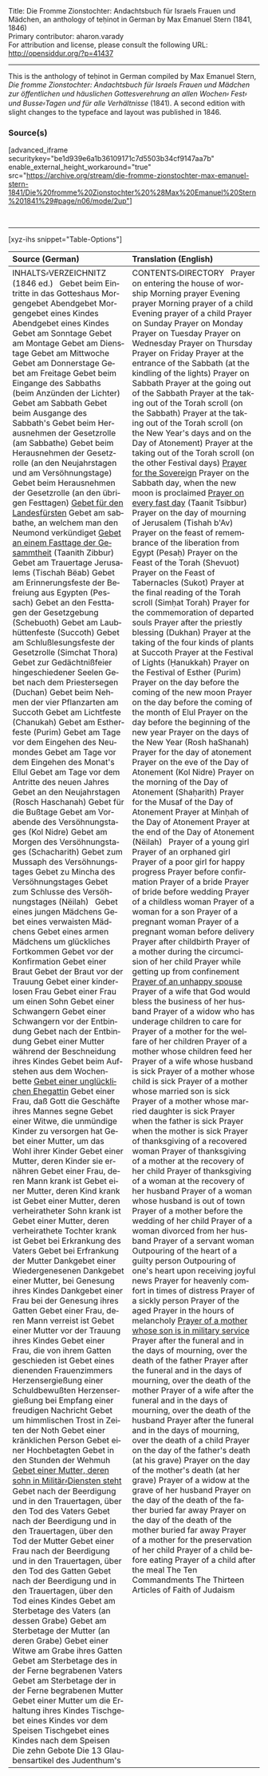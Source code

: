 <html>
<head></head>
<body>
Title: Die Fromme Zionstochter: Andachtsbuch für Israels Frauen und Mädchen, an anthology of teḥinot in German by Max Emanuel Stern (1841, 1846)<br />
Primary contributor: aharon.varady<br />
For attribution and license, please consult the following URL: <a href="http://opensiddur.org/?p=41437">http://opensiddur.org/?p=41437</a>
<p />
<hr />

This is the anthology of teḥinot in German compiled by Max Emanuel Stern, <em>Die fromme Zionstochter: Andachtsbuch für Israels Frauen und Mädchen zur öffentlichen und häuslichen Gottesverehrung an allen Wochen⸗ Fest⸗ und Busse⸗Tagen und für alle Verhältnisse</em> (1841). A second edition with slight changes to the typeface and layout was published in 1846. 

<h3>Source(s)</h3>

[advanced_iframe securitykey="be1d939e6a1b36109171c7d5503b34cf9147aa7b" enable_external_height_workaround="true" src="https://archive.org/stream/die-fromme-zionstochter-max-emanuel-stern-1841/Die%20fromme%20Zionstochter%20%28Max%20Emanuel%20Stern%201841%29#page/n06/mode/2up"]

&nbsp;

<hr />

[xyz-ihs snippet="Table-Options"]<table style="margin-left: auto; margin-right: auto;" class="draggable">
<thead><tr><th id="x" style="text-align: left;">Source (German)</th><th style="text-align: left;">Translation (English)</th></tr></thead>
<tbody>
<tr><td style="vertical-align:top;">
<div class="german" lang="de">
INHALTS⸗VERZEICHNITZ (1846 ed.)
&nbsp;
Gebet beim Eintritte in das Gotteshaus
Morgengebet
Abendgebet
Morgengebet eines Kindes
Abendgebet eines Kindes
Gebet am Sonntage 
Gebet am Montage 
Gebet am Dienstage 
Gebet am Mittwoche
Gebet am Donnerstage
Gebet am Freitage 
Gebet beim Eingange des Sabbaths (beim Anzünden der Lichter) 
Gebet am Sabbath 
Gebet beim Ausgange des Sabbath's 
Gebet beim Herausnehmen der Gesetzrolle (am Sabbathe) 
Gebet beim Herausnehmen der Gesetzrolle (an den Neujahrstagen und am Versöhnungstage)
Gebet beim Herausnehmen der Gesetzrolle (an den übrigen Festtagen)
<a href="/?p=42413">Gebet für den Landesfürsten</a>
Gebet am sabbathe, an welchem man den Neumond verkündiget
<a href="/?p=41433">Gebet an einem Fasttage der Gesammtheit</a> (Taanith Zibbur) 
Gebet am Trauertage Jerusalems (Tischah Bëab)
Gebet am Erinnerungsfeste der Befreiung aus Egypten (Pessach) 
Gebet an den Festtagen der Gesetzgebung (Schebuoth)
Gebet am Laubhüttenfeste (Succoth)
Gebet am Schlußlesungsfeste der Gesetzrolle (Simchat Thora) 
Gebet zur Gedächtnißfeier hingeschiedener Seelen 
Gebet nach dem Priestersegen (Duchan) 
Gebet beim Nehmen der vier Pflanzarten am Succoth
Gebet am Lichtfeste (Chanukah)
Gebet am Estherfeste (Purim)
Gebet am Tage vor dem Eingehen des Neumondes
Gebet am Tage vor dem Eingehen des Monat's Ellul
Gebet am Tage vor dem Antritte des neuen Jahres
Gebet an den Neujahrstagen (Rosch Haschanah)
Gebet für die Bußtage
Gebet am Vorabende des Versöhnungstages (Kol Nidre)
Gebet am Morgen des Versöhnungstages (Schacharith)
Gebet zum Mussaph des Versöhnungstages
Gebet zu Mincha des Versöhnungstages
Gebet zum Schlusse des Versöhnungstages (Nëilah)
&nbsp;
Gebet eines jungen Mädchens
Gebet eines verwaisten Mädchens 
Gebet eines armen Mädchens um glückliches Fortkommen 
Gebet vor der Konfirmation
Gebet einer Braut
Gebet der Braut vor der Trauung
Gebet einer kinderlosen Frau
Gebet einer Frau um einen Sohn
Gebet einer Schwangern
Gebet einer Schwangern vor der Entbindung
Gebet nach der Entbindung 
Gebet einer Mutter während der Beschneidung ihres Kindes
Gebet beim Aufstehen aus dem Wochenbette
<a href="/?p=42718">Gebet einer unglücklichen Ehegattin</a>
Gebet einer Frau, daß Gott die Geschäfte ihres Mannes segne
Gebet einer Witwe, die unmündige Kinder zu versorgen hat
Gebet einer Mutter, um das Wohl ihrer Kinder
Gebet einer Mutter, deren Kinder sie ernähren
Gebet einer Frau, deren Mann krank ist
Gebet einer Mutter, deren Kind krank ist
Gebet einer Mutter, deren verheiratheter Sohn krank ist
Gebet einer Mutter, deren verheirathete Tochter krank ist
Gebet bei Erkrankung des Vaters
Gebet bei Erfrankung der Mutter
Dankgebet einer Wiedergenesenen 
Dankgebet einer Mutter, bei Genesung ihres Kindes
Dankgebet einer Frau bei der Genesung ihres Gatten 
Gebet einer Frau, deren Mann verreist ist
Gebet einer Mutter vor der Trauung ihres Kindes
Gebet einer Frau, die von ihrem Gatten geschieden ist
Gebet eines dienenden Frauenzimmers 
Herzensergießung einer Schuldbewußten
Herzensergießung bei Empfang einer freudigen Nachricht
Gebet um himmlischen Trost in Zeiten der Noth
Gebet einer kränklichen Person
Gebet einer Hochbetagten 
Gebet in den Stunden der Wehmuh
<a href="/?p=42455">Gebet einer Mutter, deren sohn in Militär⸗Diensten steht</a>
Gebet nach der Beerdigung und in den Trauertagen, über den Tod des Vaters
Gebet nach der Beerdigung und in den Trauertagen, über den Tod der Mutter
Gebet einer Frau nach der Beerdigung und in den Trauertagen, über den Tod des Gatten
Gebet nach der Beerdigung und in den Trauertagen, über den Tod eines Kindes
Gebet am Sterbetage des Vaters (an dessen Grabe)
Gebet am Sterbetage der Mutter (an deren Grabe)
Gebet einer Witwe am Grabe ihres Gatten 
Gebet am Sterbetage des in der Ferne begrabenen Vaters
Gebet am Sterbetage der in der Ferne begrabenen Mutter
Gebet einer Mutter um die Erhaltung ihres Kindes
Tischgebet eines Kindes vor dem Speisen 
Tischgebet eines Kindes nach dem Speisen
Die zehn Gebote
Die 13 Glaubensartikel des Judenthum's
</div></td>

<td style="vertical-align:top;">
<div class="english" lang="en">
CONTENTS⸗DIRECTORY
&nbsp;
Prayer on entering the house of worship
Morning prayer
Evening prayer
Morning prayer of a child
Evening prayer of a child
Prayer on Sunday
Prayer on Monday 
Prayer on Tuesday
Prayer on Wednesday
Prayer on Thursday
Prayer on Friday 
Prayer at the entrance of the Sabbath (at the kindling of the lights) 
Prayer on Sabbath 
Prayer at the going out of the Sabbath 
Prayer at the taking out of the Torah scroll (on the Sabbath) 
Prayer at the taking out of the Torah scroll (on the New Year's days and on the Day of Atonement)
Prayer at the taking out of the Torah scroll (on the other Festival days)
<a href="/?p=42413">Prayer for the Sovereign</a>
Prayer on the Sabbath day, when the new moon is proclaimed
<a href="/?p=41433">Prayer on every fast day</a> (Taanit Tsibbur) 
Prayer on the day of mourning of Jerusalem (Tishah b'Av)
Prayer on the feast of remembrance of the liberation from Egypt (Pesaḥ) 
Prayer on the Feast of the Torah (Shevuot)
Prayer on the Feast of Tabernacles (Sukot)
Prayer at the final reading of the Torah scroll (Simḥat Torah) 
Prayer for the commemoration of departed souls 
Prayer after the priestly blessing (Dukhan) 
Prayer at the taking of the four kinds of plants at Succoth
Prayer at the Festival of Lights (Ḥanukkah)
Prayer on the Festival of Esther (Purim)
Prayer on the day before the coming of the new moon
Prayer on the day before the coming of the month of Elul
Prayer on the day before the beginning of the new year
Prayer on the days of the New Year (Rosh haShanah)
Prayer for the day of atonement
Prayer on the eve of the Day of Atonement (Kol Nidre)
Prayer on the morning of the Day of Atonement (Shaḥarith)
Prayer for the Musaf of the Day of Atonement
Prayer at Minḥah of the Day of Atonement
Prayer at the end of the Day of Atonement (Nëilah)
&nbsp;
Prayer of a young girl
Prayer of an orphaned girl 
Prayer of a poor girl for happy progress 
Prayer before confirmation
Prayer of a bride
Prayer of bride before wedding
Prayer of a childless woman
Prayer of a woman for a son
Prayer of a pregnant woman
Prayer of a pregnant woman before delivery
Prayer after childbirth 
Prayer of a mother during the circumcision of her child
Prayer while getting up from confinement
<a href="/?p=42718">Prayer of an unhappy spouse</a>
Prayer of a wife that God would bless the business of her husband
Prayer of a widow who has underage children to care for
Prayer of a mother for the welfare of her children
Prayer of a mother whose children feed her
Prayer of a wife whose husband is sick
Prayer of a mother whose child is sick
Prayer of a mother whose married son is sick
Prayer of a mother whose married daughter is sick
Prayer when the father is sick
Prayer when the mother is sick
Prayer of thanksgiving of a recovered woman 
Prayer of thanksgiving of a mother at the recovery of her child
Prayer of thanksgiving of a woman at the recovery of her husband 
Prayer of a woman whose husband is out of town
Prayer of a mother before the wedding of her child
Prayer of a woman divorced from her husband
Prayer of a servant woman 
Outpouring of the heart of a guilty person
Outpouring of one's heart upon receiving joyful news
Prayer for heavenly comfort in times of distress
Prayer of a sickly person
Prayer of the aged 
Prayer in the hours of melancholy
<a href="/?p=42455">Prayer of a mother whose son is in military service</a>
Prayer after the funeral and in the days of mourning, over the death of the father
Prayer after the funeral and in the days of mourning, over the death of the mother
Prayer of a wife after the funeral and in the days of mourning, over the death of the husband
Prayer after the funeral and in the days of mourning, over the death of a child
Prayer on the day of the father's death (at his grave)
Prayer on the day of the mother's death (at her grave)
Prayer of a widow at the grave of her husband 
Prayer on the day of the death of the father buried far away
Prayer on the day of the death of the mother buried far away
Prayer of a mother for the preservation of her child
Prayer of a child before eating 
Prayer of a child after the meal
The Ten Commandments
The Thirteen Articles of Faith of Judaism
</div></td></tr>
</tbody></table>

&nbsp;


</body>
</html>